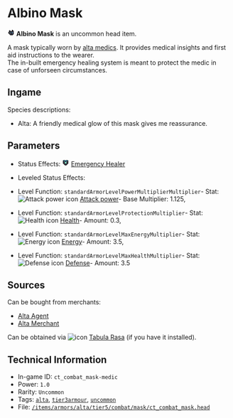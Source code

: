 # Albino Mask

<img src="https://raw.githubusercontent.com/Ceterai/Enternia/main/items/armors/alta/tier5/combat/mask/icon.png" alt="Albino Mask icon" loading="lazy" height="16px" width="auto" /> **Albino Mask** is an uncommon head item.

A mask typically worn by [alta medics](https://ceterai.github.io/MyEnternia/Wiki/AltaMedic). It provides medical insights and first aid instructions to the wearer.  
The in-built emergency healing system is meant to protect the medic in case of unforseen circumstances.

## Ingame

Species descriptions:

- Alta: A friendly medical glow of this mask gives me reassurance.

## Parameters

- Status Effects: <img src="https://raw.githubusercontent.com/Ceterai/Enternia/main/stats/effects/ct_autoeffect/ct_emergency_healer.png" alt="Emergency Healer icon" loading="lazy" height="16px" width="auto" /> [Emergency Healer](https://ceterai.github.io/MyEnternia/Wiki/EmergencyHealer)
- Leveled Status Effects: 

- Level Function: `standardArmorLevelPowerMultiplierMultiplier`- Stat: <img src="https://starbounder.org/mediawiki/images/d/d0/Power_Icon.png" alt="Attack power icon" loading="lazy" height="15px" width="15px" /> [Attack power](https://starbounder.org/Attack_power)- Base Multiplier: 1.125, 

- Level Function: `standardArmorLevelProtectionMultiplier`- Stat: <img src="https://starbounder.org/mediawiki/images/4/44/Health_Icon.png" alt="Health icon" loading="lazy" height="15px" width="15px" /> [Health](https://starbounder.org/Health)- Amount: 0.3, 

- Level Function: `standardArmorLevelMaxEnergyMultiplier`- Stat: <img src="https://starbounder.org/mediawiki/images/a/a3/Energy_Icon.png" alt="Energy icon" loading="lazy" height="15px" width="15px" /> [Energy](https://starbounder.org/Energy)- Amount: 3.5, 

- Level Function: `standardArmorLevelMaxHealthMultiplier`- Stat: <img src="https://starbounder.org/mediawiki/images/c/c8/Armor_Icon.png" alt="Defense icon" loading="lazy" height="15px" width="15px" /> [Defense](https://starbounder.org/Defense)- Amount: 3.5

## Sources

Can be bought from merchants:

- [Alta Agent](https://ceterai.github.io/MyEnternia/Wiki/AltaAgent)
- [Alta Merchant](https://ceterai.github.io/MyEnternia/Wiki/AltaMerchant)

Can be obtained via <img src="https://steamuserimages-a.akamaihd.net/ugc/263843960696222713/3EC9A7C005541F7D577EBCB8C5736B4EFC9973D6/" alt="icon" width="8" height="12"/> [Tabula Rasa](https://community.playstarbound.com/resources/the-tabula-rasa.3222/) (if you have it installed).

## Technical Information

- In-game ID: `ct_combat_mask-medic`
- Power: `1.0`
- Rarity: `Uncommon`
- Tags: [`alta`](https://ceterai.github.io/MyEnternia/Wiki/Tags/Alta), [`tier3armour`](https://ceterai.github.io/MyEnternia/Wiki/Tags/Tier3Armour), [`uncommon`](https://ceterai.github.io/MyEnternia/Wiki/Tags/Uncommon)
- File: [`/items/armors/alta/tier5/combat/mask/ct_combat_mask.head`](https://github.com/Ceterai/Enternia/blob/main/items/armors/alta/tier5/combat/mask/ct_combat_mask.head)
